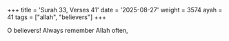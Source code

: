 +++
title = 'Surah 33, Verses 41'
date = '2025-08-27'
weight = 3574
ayah = 41
tags = ["allah", "believers"]
+++

O believers! Always remember Allah often,